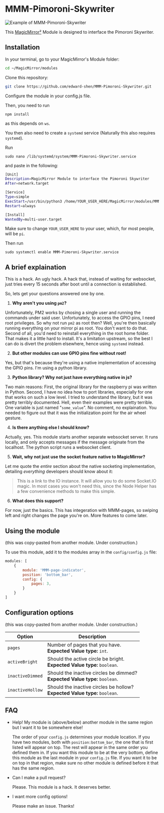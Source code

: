 
# MMM-Pimoroni-Skywriter

![Example of MMM-Pimoroni-Skywriter](./example_picture.png)

This [MagicMirror²][mm] Module is designed to interface the Pimoroni Skywriter.

## Installation

In your terminal, go to your MagicMirror's Module folder:

```bash
cd ~/MagicMirror/modules
```
Clone this repository:
```bash
git clone https://github.com/edward-shen/MMM-Pimoroni-Skywriter.git
```
Configure the module in your config.js file.

Then, you need to run 
```
npm install
```
as this depends on `ws`.

You then also need to create a `systemd` service (Naturally this also requires `systemd`).

Run
```
sudo nano /lib/systemd/system/MMM-Pimoroni-Skywriter.service
```
and paste in the following:

```bash
[Unit]
Description=MagicMirror Module to interface the Pimoroni Skywriter
After=network.target

[Service]
Type=simple
ExecStart=/usr/bin/python3 /home/YOUR_USER_HERE/MagicMirror/modules/MMM-Pimoroni-Skywriter/pimoroni-input.py
Restart=always

[Install]
WantedBy=multi-user.target
```

Make sure to change `YOUR_USER_HERE` to your user, which, for most people, will be `pi`.

Then run 
```
sudo systemctl enable MMM-Pimoroni-Skywriter.service
```

## A brief explaination

This is a hack. An ugly hack. A hack that, instead of waiting for websocket, just tries every 15 seconds after boot until a connection is established.

So, lets get your questions answered one by one.

1. **Why aren't you using `pm2`?**

  Unfortunately, PM2 works by chosing a single user and running the commands under said user. Unfortunately, to access the GPIO pins, I need root privileges. So why not run `pm2` as root then? Well, you're then basically running everything on your mirror pi as root. You don't want to do that. Second of all, you'd need to reinstall everything in the root home folder. That makes it a little hard to install. It's a limitation upstream, so the best I can do is divert the problem elsewhere, hence using `systemd` instead.
  
2. **But other modules can use GPIO pins fine without root!**

  Yes, but that's because they're using a native implementation of accessing the GPIO pins. I'm using a python library.
  
3. **Python library? Why not just have everything native in js?**

  Two main reasons: First, the original library for the raspberry pi was written in Python. Second, I have no idea how to port libraries, especially for one that works on such a low level. I tried to understand the library, but it was pretty terribly documented. Hell, even their examples were pretty terrible. One variable is just named "`some_value`". No comment, no explaination. You needed to figure out that it was the initialization point for the air wheel gesture. 
  
4. **Is there anything else I should know?**

  Actually, yes. This module starts another separate websocket server. It runs locally, and only accepts messages if the message originate from the localhost. The python script runs a websocket client.
  
5. **Wait, why not just use the socket feature native to MagicMirror?**

  Let me quote the *entire* section about the native socketing implementation, detailing *everything* developers should know about it: 

> This is a link to the IO instance. It will allow you to do some Socket.IO magic. In most cases you won't need this, since the Node Helper has a few convenience methods to make this simple.

6. **What does this support?**

  For now, just the basics. This has integeration with MMM-pages, so swiping left and right changes the page you're on. More features to come later.


## Using the module

(this was copy-pasted from another module. Under construction.)

To use this module, add it to the modules array in the `config/config.js` file:
```js
modules: [
    {
        module: 'MMM-page-indicator',
        position: 'bottom_bar',
        config: {
            pages: 3,
        }
    }
]
```

## Configuration options

(this was copy-pasted from another module. Under construction.)

Option|Description
------|-----------
`pages`|Number of pages that you have.<br/>**Expected Value type:** `int`.
`activeBright`|Should the active circle be bright.<br/>**Expected Value type:** `boolean`.
`inactiveDimmed`|Should the inactive circles be dimmed?<br/>**Expected Value type:** `boolean`.
`inactiveHollow`|Should the inactive circles be hollow?<br/>**Expected Value type:** `boolean`.

## FAQ

- Help! My module is (above/below) another module in the same region but I want it to be somewhere else!

  The order of your `config.js` determines your module location. If you have two modules, both with `position:bottom_bar`, the one that is first listed will appear on top. The rest will appear in the same order you defined them in. If you want this module to be at the very bottom, define this module as the last module in your `config.js` file. If you want it to be on top in that region, make sure no other module is defined before it that has the same region.
  
- Can I make a pull request?

  Please. This module is a hack. It deserves better.
  
- I want more config options!

  Please make an issue. Thanks!

[mm]: https://github.com/MichMich/MagicMirror
